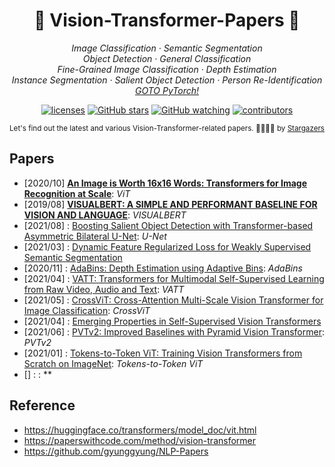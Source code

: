 <h1 align="center"> 🌟 Vision-Transformer-Papers 🌟 </h1>

<p align="center">
  </a> 
    </a>
  <em>
    Image Classification
    · Semantic Segmentation
  </em>
  <br />
  <em>
    Object Detection
    · General Classification
  </em>
  <br />
  <em>
     Fine-Grained Image Classification
     ·  Depth Estimation
  </em>
  <br />
  <em>
    Instance Segmentation	
    · Salient Object Detection
    · Person Re-Identification	
  </em>
  <br />
  
  <em>
    <a href="https://github.com/gyunggyung/PyTorch">
      GOTO PyTorch!
    </a>
  </em>
</p>

<p align="center">
  <a href="https://opensource.org/licenses/MIT">
    <img alt="licenses" src="https://img.shields.io/github/license/gyunggyung/Vision-Transformer-Papers?style=flat-square"></a>
  <a href="https://github.com/gyunggyung/Vision-Transformer-Papers/stargazers">
    <img alt="GitHub stars" src="https://img.shields.io/github/stars/gyunggyung/Vision-Transformer-Papers?style=flat-square&color=yellow"></a>
  <a href="https://github.com/gyunggyung/Vision-Transformer-Papers/blob/master/watchers">
    <img alt="GitHub watching" src="https://img.shields.io/github/watchers/gyunggyung/Vision-Transformer-Papers?style=flat-square&color=ff69b4"></a>
  <a href="https://github.com/gyunggyung/Vision-Transformer-Papers/graphs/contributors">
    <img alt="contributors" src="https://img.shields.io/badge/contributors-welcome-yellowgreen?style=flat-square"></a>
</p>

<div align="center">
    <sub> Let's find out the latest and various Vision-Transformer-related papers. 🙇‍♂️🙇‍♀️ by <a href="https://github.com/gyunggyung/Vision-Transformer-Papers/stargazers">Stargazers</a>  </sub>
</div>


## Papers

- [2020/10] **[An Image is Worth 16x16 Words: Transformers for Image Recognition at Scale](https://arxiv.org/abs/2010.11929v2.pdf)**: *ViT*
- [2019/08] **[VISUALBERT: A SIMPLE AND PERFORMANT BASELINE FOR VISION AND LANGUAGE](https://arxiv.org/abs/2010.11929v2.pdf)**: *VISUALBERT*
- [2021/08] : [Boosting Salient Object Detection with Transformer-based Asymmetric Bilateral U-Net](https://arxiv.org/pdf/2108.07851v2.pdf): *U-Net*
- [2021/03] : [Dynamic Feature Regularized Loss for Weakly Supervised Semantic Segmentation](https://arxiv.org/pdf/2108.01296v1.pdf)
- [2020/11] : [AdaBins: Depth Estimation using Adaptive Bins](https://arxiv.org/pdf/2011.14141v1.pdf): *AdaBins*
- [2021/04] : [VATT: Transformers for Multimodal Self-Supervised Learning from Raw Video, Audio and Text](https://arxiv.org/pdf/2104.11178v2.pdf): *VATT*
- [2021/05] : [CrossViT: Cross-Attention Multi-Scale Vision Transformer for Image Classification](https://arxiv.org/pdf/2103.14899v1.pdf): *CrossViT*
- [2021/04] : [Emerging Properties in Self-Supervised Vision Transformers](https://arxiv.org/pdf/2104.14294v2.pdf)
- [2021/06] : [PVTv2: Improved Baselines with Pyramid Vision Transformer](https://arxiv.org/pdf/2106.13797v4.pdf): *PVTv2*
- [2021/01] : [Tokens-to-Token ViT: Training Vision Transformers from Scratch on ImageNet](https://arxiv.org/pdf/2101.11986v2.pdf): *Tokens-to-Token ViT*
- [] : [](): **

## Reference
- https://huggingface.co/transformers/model_doc/vit.html
- https://paperswithcode.com/method/vision-transformer
- https://github.com/gyunggyung/NLP-Papers

